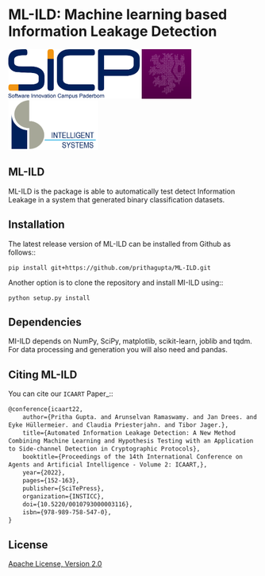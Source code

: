 # ML-ILD: Machine learning based Information Leakage Detection
<img src="documentation/logos/sicp.png" width="auto" height="100" alt="SICP Logo"/> <img src="documentation/logos/itsc.png" width="auto" height="100" alt="ITSC Logo"/> <img src="documentation/logos/is.png" width="auto" height="100" alt="ISML"/>


ML-ILD
------------

ML-ILD is the package is able to automatically test detect Information Leakage in a system that generated binary classification datasets.

Installation
------------
The latest release version of ML-ILD can be installed from Github as follows::
	
	pip install git+https://github.com/prithagupta/ML-ILD.git

Another option is to clone the repository and install MI-ILD using::

	python setup.py install


Dependencies
------------
MI-ILD depends on NumPy, SciPy, matplotlib, scikit-learn, joblib and tqdm. For data processing and generation you will also need and pandas.

Citing ML-ILD
----------------
You can cite our `ICAART` Paper_::

	@conference{icaart22,
		author={Pritha Gupta. and Arunselvan Ramaswamy. and Jan Drees. and Eyke Hüllermeier. and Claudia Priesterjahn. and Tibor Jager.},
		title={Automated Information Leakage Detection: A New Method Combining Machine Learning and Hypothesis Testing with an Application to Side-channel Detection in Cryptographic Protocols},
		booktitle={Proceedings of the 14th International Conference on Agents and Artificial Intelligence - Volume 2: ICAART,},
		year={2022},
		pages={152-163},
		publisher={SciTePress},
		organization={INSTICC},
		doi={10.5220/0010793000003116},
		isbn={978-989-758-547-0},
	}

License
--------
[Apache License, Version 2.0](https://github.com/prithagupta/ML-ILD/blob/main/LICENSE)
